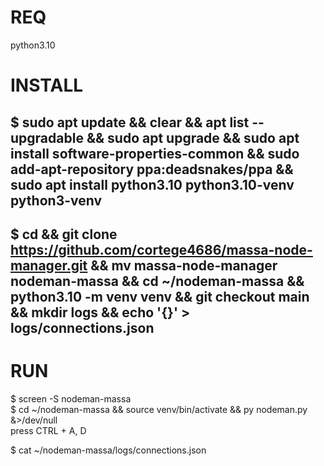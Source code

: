 # REQ  
python3.10

# INSTALL  
$ sudo apt update && clear && apt list --upgradable && sudo apt upgrade && sudo apt install software-properties-common && sudo add-apt-repository ppa:deadsnakes/ppa && sudo apt install python3.10 python3.10-venv python3-venv
---------------  
$ cd && git clone https://github.com/cortege4686/massa-node-manager.git && mv massa-node-manager nodeman-massa && cd ~/nodeman-massa && python3.10 -m venv venv && git checkout main && mkdir logs && echo '{}' > logs/connections.json
---  

# RUN  
$ screen -S nodeman-massa  
$ cd ~/nodeman-massa && source venv/bin/activate && py nodeman.py &>/dev/null  
press CTRL + A, D  
  
$  cat ~/nodeman-massa/logs/connections.json  

